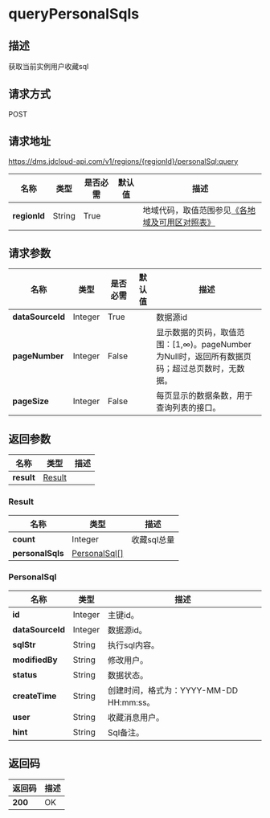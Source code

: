 # queryPersonalSqls


## 描述
获取当前实例用户收藏sql

## 请求方式
POST

## 请求地址
https://dms.jdcloud-api.com/v1/regions/{regionId}/personalSql:query

|名称|类型|是否必需|默认值|描述|
|---|---|---|---|---|
|**regionId**|String|True| |地域代码，取值范围参见[《各地域及可用区对照表》](../Enum-Definitions/Regions-AZ.md)|

## 请求参数
|名称|类型|是否必需|默认值|描述|
|---|---|---|---|---|
|**dataSourceId**|Integer|True| |数据源id|
|**pageNumber**|Integer|False| |显示数据的页码，取值范围：[1,∞)。pageNumber为Null时，返回所有数据页码；超过总页数时，无数据。|
|**pageSize**|Integer|False| |每页显示的数据条数，用于查询列表的接口。|


## 返回参数
|名称|类型|描述|
|---|---|---|
|**result**|[Result](querypersonalsqls#result)| |

### <div id="result">Result</div>
|名称|类型|描述|
|---|---|---|
|**count**|Integer|收藏sql总量|
|**personalSqls**|[PersonalSql[]](querypersonalsqls#personalsql)| |
### <div id="personalsql">PersonalSql</div>
|名称|类型|描述|
|---|---|---|
|**id**|Integer|主键id。|
|**dataSourceId**|Integer|数据源id。|
|**sqlStr**|String|执行sql内容。|
|**modifiedBy**|String|修改用户。|
|**status**|String|数据状态。|
|**createTime**|String|创建时间，格式为：YYYY-MM-DD HH:mm:ss。|
|**user**|String|收藏消息用户。|
|**hint**|String|Sql备注。|

## 返回码
|返回码|描述|
|---|---|
|**200**|OK|
